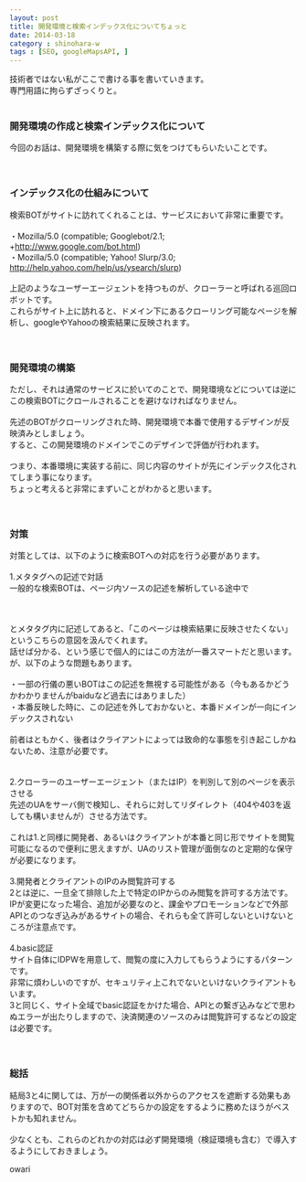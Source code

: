 ```yaml
---
layout: post
title: 開発環境と検索インデックス化についてちょっと
date: 2014-03-18
category : shinohara-w
tags : [SEO, googleMapsAPI, ]
---
```


技術者ではない私がここで書ける事を書いていきます。<br />
専門用語に拘らずざっくりと。<br />
<br />

### 開発環境の作成と検索インデックス化について
今回のお話は、開発環境を構築する際に気をつけてもらいたいことです。<br />
<br />
<br />
### インデックス化の仕組みについて
検索BOTがサイトに訪れてくれることは、サービスにおいて非常に重要です。<br />
<br />
・Mozilla/5.0 (compatible; Googlebot/2.1; +http://www.google.com/bot.html)<br />
・Mozilla/5.0 (compatible; Yahoo! Slurp/3.0; http://help.yahoo.com/help/us/ysearch/slurp)<br />
<br />
上記のようなユーザーエージェントを持つものが、クローラーと呼ばれる巡回ロボットです。<br />
これらがサイト上に訪れると、ドメイン下にあるクローリング可能なページを解析し、googleやYahooの検索結果に反映されます。<br />
<br />
<br />
### 開発環境の構築
ただし、それは通常のサービスに於いてのことで、開発環境などについては逆にこの検索BOTにクロールされることを避けなければなりません。<br />
<br />
先述のBOTがクローリングされた時、開発環境で本番で使用するデザインが反映済みとしましょう。<br />
すると、この開発環境のドメインでこのデザインで評価が行われます。<br />
<br />
つまり、本番環境に実装する前に、同じ内容のサイトが先にインデックス化されてしまう事になります。<br />
ちょっと考えると非常にまずいことがわかると思います。<br />
<br />
<br />
### 対策
対策としては、以下のように検索BOTへの対応を行う必要があります。<br />
<br />
1.メタタグへの記述で対話<br />
一般的な検索BOTは、ページ内ソースの記述を解析している途中で<br />
<br />
<meta name="robots" content="noindex,follow" /><br />
<br />
とメタタグ内に記述してあると、「このページは検索結果に反映させたくない」というこちらの意図を汲んでくれます。<br />
話せば分かる、という感じで個人的にはこの方法が一番スマートだと思います。<br />
が、以下のような問題もあります。<br />
<br />
・一部の行儀の悪いBOTはこの記述を無視する可能性がある（今もあるかどうかわかりませんがbaiduなど過去にはありました）<br />
・本番反映した時に、この記述を外しておかないと、本番ドメインが一向にインデックスされない<br />
<br />
前者はともかく、後者はクライアントによっては致命的な事態を引き起こしかねないため、注意が必要です。<br />
<br />
<br />
2.クローラーのユーザーエージェント（またはIP）を判別して別のページを表示させる<br />
先述のUAをサーバ側で検知し、それらに対してリダイレクト（404や403を返しても構いませんが）させる方法です。<br />
<br />
これは1.と同様に開発者、あるいはクライアントが本番と同じ形でサイトを閲覧可能になるので便利に思えますが、UAのリスト管理が面倒なのと定期的な保守が必要になります。<br />
<br />
3.開発者とクライアントのIPのみ閲覧許可する<br />
2とは逆に、一旦全て排除した上で特定のIPからのみ閲覧を許可する方法です。<br />
IPが変更になった場合、追加が必要なのと、課金やプロモーションなどで外部APIとのつなぎ込みがあるサイトの場合、それらも全て許可しないといけないところが注意点です。<br />
<br />
4.basic認証<br />
サイト自体にIDPWを用意して、閲覧の度に入力してもらうようにするパターンです。<br />
非常に煩わしいのですが、セキュリティ上これでないといけないクライアントもいます。<br />
3と同じく、サイト全域でbasic認証をかけた場合、APIとの繋ぎ込みなどで思わぬエラーが出たりしますので、決済関連のソースのみは閲覧許可するなどの設定は必要です。<br />
<br />
<br />
### 総括
結局3と4に関しては、万が一の関係者以外からのアクセスを遮断する効果もありますので、BOT対策を含めてどちらかの設定をするように務めたほうがベストかも知れません。<br />
<br />
少なくとも、これらのどれかの対応は必ず開発環境（検証環境も含む）で導入するようにしておきましょう。<br />


owari